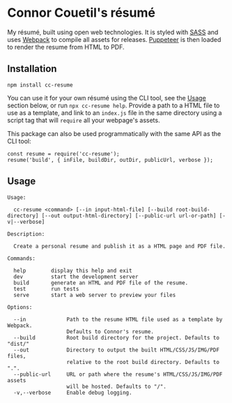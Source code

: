 # Connor Couetil's résumé

My résumé, built using open web technologies. It is styled with
[SASS](https://sass-lang.com/) and uses [Webpack](https://webpack.js.org/) to
compile all assets for releases.  [Puppeteer](https://pptr.dev/) is then loaded
to render the resume from HTML to PDF.

## Installation

```
npm install cc-resume
```

You can use it for your own résumé using the CLI tool, see the [Usage](#Usage)
section below, or run `npx cc-resume help`. Provide a path to a HTML file to
use as a template, and link to an `index.js` file in the same directory using a
script tag that will `require` all your webpage's assets.

This package can also be used programmatically with the same API as the CLI tool:

```
const resume = require('cc-resume');
resume('build', { inFile, buildDir, outDir, publicUrl, verbose });
```

## Usage

```
Usage:

  cc-resume <command> [--in input-html-file] [--build root-build-directory] [--out output-html-directory] [--public-url url-or-path] [-v|--verbose]

Description:

  Create a personal resume and publish it as a HTML page and PDF file.

Commands:

  help        display this help and exit
  dev         start the development server
  build       generate an HTML and PDF file of the resume.
  test        run tests
  serve       start a web server to preview your files

Options:

  --in             Path to the resume HTML file used as a template by Webpack.
                   Defaults to Connor's resume.
  --build          Root build directory for the project. Defaults to "dist/"
  --out            Directory to output the built HTML/CSS/JS/IMG/PDF files,
                   relative to the root build directory. Defaults to ".".
  --public-url     URL or path where the resume's HTML/CSS/JS/IMG/PDF assets
                   will be hosted. Defaults to "/".
  -v,--verbose     Enable debug logging.
```
